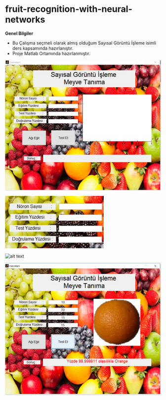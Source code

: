 # fruit-recognition-with-neural-networks

**Genel Bilgiler**
-  Bu Çalışma seçmeli olarak almış olduğum Sayısal Görüntü İşleme isimli ders kapsamında hazırlanıştır.
- Proje Matlab Ortamında hazırlanmıştır.

![alt text](https://github.com/HamzaTas/fruit-recognition-with-neural-networks/blob/master/ss/1.png)

![alt text](https://github.com/HamzaTas/fruit-recognition-with-neural-networks/blob/master/ss/2.png)

![alt text](https://github.com/HamzaTas/fruit-recognition-with-neural-networks/blob/master/ss/3.png)

![alt text](https://github.com/HamzaTas/fruit-recognition-with-neural-networks/blob/master/ss/4.png)


